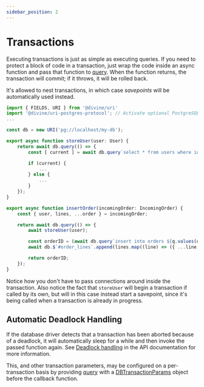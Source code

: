 ```yaml
---
sidebar_position: 2
---
```


# Transactions

Executing transactions is just as simple as executing queries. If you need to protect a block of code in a transaction,
just wrap the code inside an async function and pass that function to [query]. When the function returns, the
transaction will commit; if it throws, it will be rolled back.

It's allowed to nest transactions, in which case *savepoints* will be automatically used instead.

```ts
import { FIELDS, URI } from '@divine/uri'
import '@divine/uri-postgres-protocol'; // Activate optional PostgreSQL driver
...

const db = new URI('pg://localhost/my-db');

export async function storeUser(user: User) {
    return await db.query(() => {
        const [ current ] = await db.query`select * from users where id = ${user.id} for update`;

        if (current) {
            ...
        } else {
            ...
        }
    });
}

export async function insertOrder(incomingOrder: IncomingOrder) {
    const { user, lines, ...order } = incomingOrder;

    return await db.query(() => {
        await storeUser(user);

        const orderID = (await db.query`insert into orders ${q.values(order)}`)[FIELDS][0].rowKey;
        await db.$`#order_lines`.append(lines.map((line) => ({ ...line, order: orderID })));

        return orderID;
    });
}
```

Notice how you don't have to pass connections around inside the transaction. Also notice the fact that `storeUser` will
begin a transaction if called by its own, but will in this case instead start a savepoint, since it's being called when
a transaction is already in progress.

## Automatic Deadlock Handling

If the database driver detects that a transaction has been aborted because of a deadlock, it will automatically sleep
for a while and then invoke the passed function again. See [Deadlock handling] in the API documentation for more
information.

This, and other transaction parameters, may be configured on a per-transaction basis by providing [query] with a
[DBTransactionParams] object before the callback function.

[query]:               ../api/classes/divine_uri.DatabaseURI.md#query
[Deadlock handling]:   ../api/classes/divine_uri.DatabaseURI.md#deadlock-handling
[DBTransactionParams]: ../api/interfaces/divine_uri.DBTransactionParams.md
